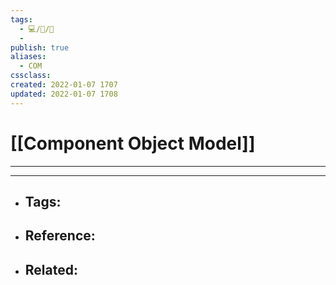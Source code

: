 ```yaml
---
tags: 
  - 💻️/📝️/🌱️
  - 
publish: true
aliases:
  - COM
cssclass: 
created: 2022-01-07 1707
updated: 2022-01-07 1708
---
```


# [[Component Object Model]]

---



---

- Tags: 
	- 
- Reference:
	- 
- Related:
	- 
